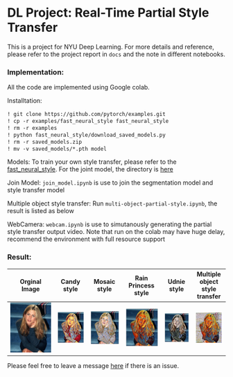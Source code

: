 # DL Project: Real-Time Partial Style Transfer

This is a project for NYU Deep Learning. For more details and reference, please refer to the project report in `docs` and the note in different notebooks.

### Implementation:
All the code are implemented using Google colab.

Installtation:

	! git clone https://github.com/pytorch/examples.git 
	! cp -r examples/fast_neural_style fast_neural_style
	! rm -r examples
	! python fast_neural_style/download_saved_models.py
	! rm -r saved_models.zip
	! mv -v saved_models/*.pth model

Models:
	To train your own style transfer, please refer to the [fast_neural_style](https://github.com/pytorch/examples/tree/master/fast_neural_style). For the joint model, the directory is [here](https://drive.google.com/drive/folders/1wDD0tb_XEsH0lpKYnod812UG0iImFnQ4)

Join Model:
	`join_model.ipynb` is use to join the segmentation model and style transfer model

Multiple object style transfer:
	Run `multi-object-partial-style.ipynb`, the result is listed as below

WebCamera:
	`webcam.ipynb` is use to simutanously generating the partial style transfer output video. Note that run on the colab may have huge delay, recommend the environment with full resource support

### Result:
Orginal Image             |Candy style             |Mosaic style             |Rain Princess style             |Udnie style             |Multiple object style transfer             |
:-------------------------:|:-------------------------:|:-------------------------:|:-------------------------:|:-------------------------:|:-------------------------:
![](https://github.com/samsh19/DL_project/blob/main/data/jennifer.jpeg?raw=true)  |  ![](https://github.com/samsh19/DL_project/blob/main/result/candy.png?raw=true)  |  ![](https://github.com/samsh19/DL_project/blob/main/result/mosaic.png?raw=true)  |  ![](https://github.com/samsh19/DL_project/blob/main/result/rain_princess.png?raw=true)  |  ![](https://github.com/samsh19/DL_project/blob/main/result/udnie.png?raw=true)  |  ![](https://github.com/samsh19/DL_project/blob/main/result/multi_obj.png?raw=true)  |  

<!-- <p align = 'center'>
<img src = 'https://github.com/samsh19/ML_project/blob/main/data/compare_images/polor_bear_japan_paint_wave_compare.png?raw=true'>
</p>
From the left to right, the content image, style image, style transferred image, segmentation of the content image, and the outcome -->

Please feel free to leave a message [here](https://github.com/samsh19/DL_project/issues) if there is an issue.